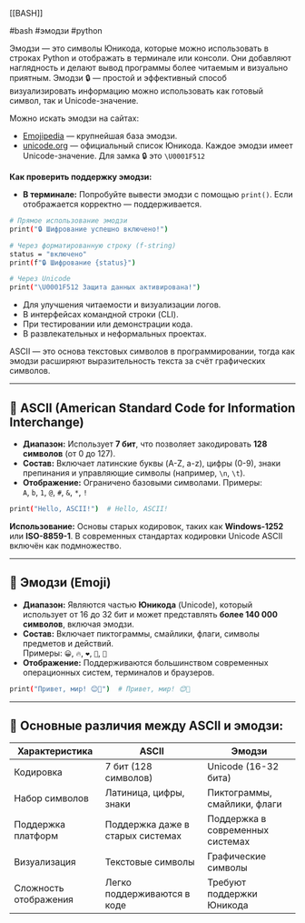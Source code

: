 [[BASH]]

#bash #эмодзи #python

Эмодзи — это символы Юникода, которые можно использовать в строках Python и отображать в терминале или консоли. Они добавляют наглядность и делают вывод программы более читаемым и визуально приятным.
Эмодзи 🔒 — простой и эффективный способ визуализировать информацию можно использовать как готовый символ, так и Unicode-значение.

Можно искать эмодзи на сайтах:
- [Emojipedia](https://emojipedia.org) — крупнейшая база эмодзи.
- [unicode.org](https://home.unicode.org/) — официальный список Юникода.
Каждое эмодзи имеет Unicode-значение. Для замка 🔒 это `\U0001F512`

 **Как проверить поддержку эмодзи:**
- **В терминале:** Попробуйте вывести эмодзи с помощью `print()`. Если отображается корректно — поддерживается.
```bash
# Прямое использование эмодзи
print("🔒 Шифрование успешно включено!")

# Через форматированную строку (f-string)
status = "включено"
print(f"🔒 Шифрование {status}")

# Через Unicode
print("\U0001F512 Защита данных активирована!")
```

- Для улучшения читаемости и визуализации логов.
- В интерфейсах командной строки (CLI).
- При тестировании или демонстрации кода.
- В развлекательных и неформальных проектах.

ASCII — это основа текстовых символов в программировании, тогда как эмодзи расширяют выразительность текста за счёт графических символов.

---

## 🔹 **ASCII (American Standard Code for Information Interchange)**

- **Диапазон:** Использует **7 бит**, что позволяет закодировать **128 символов** (от 0 до 127).
- **Состав:** Включает латинские буквы (A-Z, a-z), цифры (0-9), знаки препинания и управляющие символы (например, `\n`, `\t`).
- **Отображение:** Ограничено базовыми символами. Примеры:  
    `A`, `b`, `1`, `@`, `#`, `&`, `*`, `!`
```bash
print("Hello, ASCII!")  # Hello, ASCII!
```
**Использование:** Основы старых кодировок, таких как **Windows-1252** или **ISO-8859-1**. В современных стандартах кодировки Unicode ASCII включён как подмножество.

---
## 🔹 **Эмодзи (Emoji)**

- **Диапазон:** Являются частью **Юникода** (Unicode), который использует от 16 до 32 бит и может представлять **более 140 000 символов**, включая эмодзи.
- **Состав:** Включает пиктограммы, смайлики, флаги, символы предметов и действий.  
    Примеры: `😀`, `🔥`, `❤️`, `🚀`, `🍕`
- **Отображение:** Поддерживаются большинством современных операционных систем, терминалов и браузеров.
```bash
print("Привет, мир! 😊🚀")  # Привет, мир! 😊🚀
```

---

## 🔹 **Основные различия между ASCII и эмодзи:**

|Характеристика|ASCII|Эмодзи|
|---|---|---|
|Кодировка|7 бит (128 символов)|Unicode (16-32 бита)|
|Набор символов|Латиница, цифры, знаки|Пиктограммы, смайлики, флаги|
|Поддержка платформ|Поддержка даже в старых системах|Поддержка в современных системах|
|Визуализация|Текстовые символы|Графические символы|
|Сложность отображения|Легко поддерживаются в коде|Требуют поддержки Юникода|
